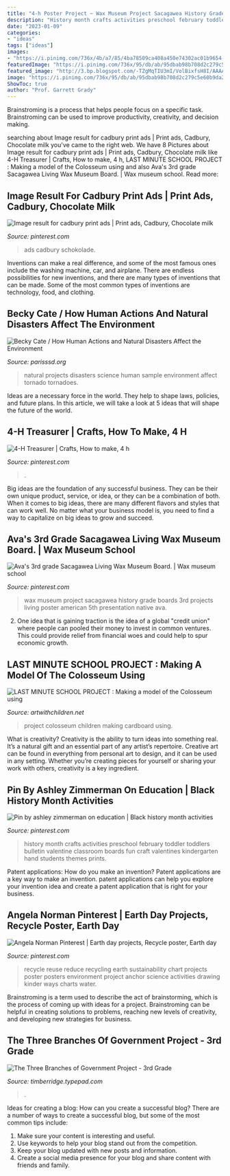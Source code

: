 ```yaml
---
title: "4-h Poster Project ~ Wax Museum Project Sacagawea History Grade Boards 3rd Projects Living Poster American 5th Presentation Native Ava"
description: "History month crafts activities preschool february toddler toddlers bulletin valentine classroom boards fun craft valentines kindergarten hand students themes prints"
date: "2023-01-09"
categories:
- "ideas"
tags: ["ideas"]
images:
- "https://i.pinimg.com/736x/4b/a7/85/4ba78509ca408a450e74302ac01b9654--campaign-ideas.jpg"
featuredImage: "https://i.pinimg.com/736x/95/db/ab/95dbab98b708d2c279c5e60b9da2c690.jpg"
featured_image: "http://3.bp.blogspot.com/-TZgMqTIU3mI/VolBixfsH8I/AAAAAAAAC1k/PHUCxKzxssw/w1200-h630-p-k-no-nu/colosseum2.jpg"
image: "https://i.pinimg.com/736x/95/db/ab/95dbab98b708d2c279c5e60b9da2c690.jpg"
ShowToc: true
author: "Prof. Garrett Grady"
---
```



Brainstroming is a process that helps people focus on a specific task. Brainstroming can be used to improve productivity, creativity, and decision making.

	

		
searching about Image result for cadbury print ads | Print ads, Cadbury, Chocolate milk you've came to the right web. We have 8 Pictures about Image result for cadbury print ads | Print ads, Cadbury, Chocolate milk like 4-H Treasurer | Crafts, How to make, 4 h, LAST MINUTE SCHOOL PROJECT : Making a model of the Colosseum using and also Ava&#039;s 3rd grade Sacagawea Living Wax Museum Board. | Wax museum school. Read more:
		
    
## Image Result For Cadbury Print Ads | Print Ads, Cadbury, Chocolate Milk

<img loading=lazy src="https://i.pinimg.com/736x/95/db/ab/95dbab98b708d2c279c5e60b9da2c690.jpg" onerror="this.onerror=null;this.src='https://tse1.mm.bing.net/th?id=OIP.Gs_XKkm726KeJLcdiVwvrQHaKe&amp;pid=15.1';" alt="Image result for cadbury print ads | Print ads, Cadbury, Chocolate milk">

_Source: pinterest.com_

>ads cadbury schokolade. 

	

Inventions can make a real difference, and some of the most famous ones include the washing machine, car, and airplane. There are endless possibilities for new inventions, and there are many types of inventions that can be made. Some of the most common types of inventions are technology, food, and clothing.

    
## Becky Cate / How Human Actions And Natural Disasters Affect The Environment

<img loading=lazy src="http://www.parisssd.org/cms/lib/TN01920488/Centricity/Domain/91/Science/100_3499.jpg" onerror="this.onerror=null;this.src='https://tse3.mm.bing.net/th?id=OIP.s8d1sr5oIxJazphpkoWSFwHaFj&amp;pid=15.1';" alt="Becky Cate / How Human Actions and Natural Disasters Affect the Environment">

_Source: parisssd.org_

>natural projects disasters science human sample environment affect tornado tornadoes. 

	

Ideas are a necessary force in the world. They help to shape laws, policies, and future plans. In this article, we will take a look at 5 ideas that will shape the future of the world.

    
## 4-H Treasurer | Crafts, How To Make, 4 H

<img loading=lazy src="https://i.pinimg.com/736x/4b/a7/85/4ba78509ca408a450e74302ac01b9654--campaign-ideas.jpg" onerror="this.onerror=null;this.src='https://tse3.mm.bing.net/th?id=OIP.YGa4z6WWlrRLwdqRp9iz5AHaJ3&amp;pid=15.1';" alt="4-H Treasurer | Crafts, How to make, 4 h">

_Source: pinterest.com_

>. 

	

Big ideas are the foundation of any successful business. They can be their own unique product, service, or idea, or they can be a combination of both. When it comes to big ideas, there are many different flavors and styles that can work well. No matter what your business model is, you need to find a way to capitalize on big ideas to grow and succeed.

    
## Ava&#039;s 3rd Grade Sacagawea Living Wax Museum Board. | Wax Museum School

<img loading=lazy src="https://i.pinimg.com/736x/c6/67/5c/c6675cdf8875d9b45ebe4fddc2c91fb8--wax-museums.jpg" onerror="this.onerror=null;this.src='https://tse3.mm.bing.net/th?id=OIP.r8p2gXOZu1rO24IUCWLhtgHaJ3&amp;pid=15.1';" alt="Ava&#039;s 3rd grade Sacagawea Living Wax Museum Board. | Wax museum school">

_Source: pinterest.com_

>wax museum project sacagawea history grade boards 3rd projects living poster american 5th presentation native ava. 

	

2. One idea that is gaining traction is the idea of a global "credit union" where people can pooled their money to invest in common ventures. This could provide relief from financial woes and could help to spur economic growth.

    
## LAST MINUTE SCHOOL PROJECT : Making A Model Of The Colosseum Using

<img loading=lazy src="http://3.bp.blogspot.com/-TZgMqTIU3mI/VolBixfsH8I/AAAAAAAAC1k/PHUCxKzxssw/w1200-h630-p-k-no-nu/colosseum2.jpg" onerror="this.onerror=null;this.src='https://tse2.mm.bing.net/th?id=OIP.mlhayrE6zUfGFkl8SgXMUAHaD4&amp;pid=15.1';" alt="LAST MINUTE SCHOOL PROJECT : Making a model of the Colosseum using">

_Source: artwithchildren.net_

>project colosseum children making cardboard using. 

	

What is creativity?
Creativity is the ability to turn ideas into something real. It’s a natural gift and an essential part of any artist’s repertoire. Creative art can be found in everything from personal art to design, and it can be used in any setting. Whether you’re creating pieces for yourself or sharing your work with others, creativity is a key ingredient.

    
## Pin By Ashley Zimmerman On Education | Black History Month Activities

<img loading=lazy src="https://i.pinimg.com/736x/93/37/a1/9337a1830a471a11c9cea855bdcf6962.jpg" onerror="this.onerror=null;this.src='https://tse3.mm.bing.net/th?id=OIP.ArcrYNTf-OQE6Id5Ze1YTwHaJ3&amp;pid=15.1';" alt="Pin by ashley zimmerman on education | Black history month activities">

_Source: pinterest.com_

>history month crafts activities preschool february toddler toddlers bulletin valentine classroom boards fun craft valentines kindergarten hand students themes prints. 

	

Patent applications: How do you make an invention?
Patent applications are a key way to make an invention. patent applications can help you explore your invention idea and create a patent application that is right for your business.

    
## Angela Norman Pinterest | Earth Day Projects, Recycle Poster, Earth Day

<img loading=lazy src="https://i.pinimg.com/736x/04/43/d6/0443d691edf0aedfe276fbd41d0f3477.jpg" onerror="this.onerror=null;this.src='https://tse1.mm.bing.net/th?id=OIP.OpPJeiaZJgUm4QfiUbvJ8AHaKS&amp;pid=15.1';" alt="Angela Norman Pinterest | Earth day projects, Recycle poster, Earth day">

_Source: pinterest.com_

>recycle reuse reduce recycling earth sustainability chart projects poster posters environment project anchor science activities drawing kinder ways charts water. 

	

Brainstroming is a term used to describe the act of brainstorming, which is the process of coming up with ideas for a project. Brainstroming can be helpful in creating solutions to problems, reaching new levels of creativity, and developing new strategies for business.

    
## The Three Branches Of Government Project - 3rd Grade

<img loading=lazy src="https://timberridge.typepad.com/.a/6a00e55393775c883301a51186b029970c-800wi" onerror="this.onerror=null;this.src='https://tse3.mm.bing.net/th?id=OIP.GPa29bFVSdJdV-WzUzTvygHaJ4&amp;pid=15.1';" alt="The Three Branches of Government Project - 3rd Grade">

_Source: timberridge.typepad.com_

>. 

	

Ideas for creating a blog: How can you create a successful blog?
There are a number of ways to create a successful blog, but some of the most common tips include: 
1. Make sure your content is interesting and useful.
2. Use keywords to help your blog stand out from the competition.
3. Keep your blog updated with new posts and information.
4. Create a social media presence for your blog and share content with friends and family.


